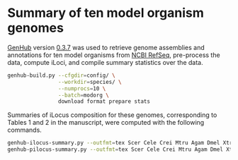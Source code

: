 # Summary of ten model organism genomes

[GenHub](https://standage.github.io/genhub) version [0.3.7](https://github.com/standage/genhub/releases/tag/0.3.7) was used to retrieve genome assemblies and annotations for ten model organisms from [NCBI RefSeq](http://www.ncbi.nlm.nih.gov/refseq/), pre-process the data, compute iLoci, and compile summary statistics over the data.

```bash
genhub-build.py --cfgdir=config/ \
                --workdir=species/ \
                --numprocs=10 \
                --batch=modorg \
                download format prepare stats
```

Summaries of iLocus composition for these genomes, corresponding to Tables 1 and 2 in the manuscript, were computed with the following commands.

```bash
genhub-ilocus-summary.py --outfmt=tex Scer Cele Crei Mtru Agam Dmel Xtro Drer Mmus Hsap
genhub-pilocus-summary.py --outfmt=tex Scer Cele Crei Mtru Agam Dmel Xtro Drer Mmus Hsap
```

